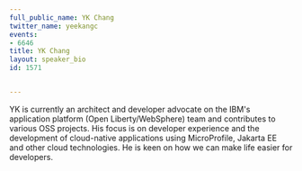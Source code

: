 ---
full_public_name: YK Chang
twitter_name: yeekangc
events:
- 6646
title: YK Chang
layout: speaker_bio
id: 1571

---
YK is currently an architect and developer advocate on the IBM's application platform (Open Liberty/WebSphere) team and contributes to various OSS projects.  His focus is on developer experience and the development of cloud-native applications using MicroProfile, Jakarta EE and other cloud technologies.  He is keen on how we can make life easier for developers.
